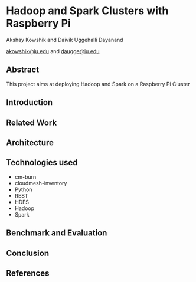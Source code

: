 # Hadoop and Spark Clusters with Raspberry Pi

Akshay Kowshik and Daivik Uggehalli Dayanand

akowshik@iu.edu and daugge@iu.edu

## Abstract
This project aims at deploying Hadoop and Spark on a Raspberry Pi Cluster

## Introduction

## Related Work

## Architecture

## Technologies used
* cm-burn
* cloudmesh-inventory
* Python
* REST
* HDFS
* Hadoop
* Spark

## Benchmark and Evaluation 

## Conclusion

## References
